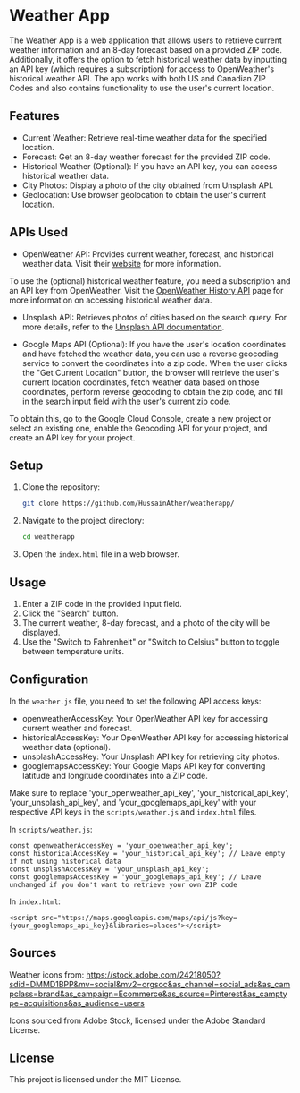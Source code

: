 # Weather App

The Weather App is a web application that allows users to retrieve current weather information and an 8-day forecast based on a provided ZIP code. Additionally, it offers the option to fetch historical weather data by inputting an API key (which requires a subscription) for access to OpenWeather's historical weather API. The app works with both US and Canadian ZIP Codes and also contains functionality to use the user's current location.  

## Features

- Current Weather: Retrieve real-time weather data for the specified location.
- Forecast: Get an 8-day weather forecast for the provided ZIP code.
- Historical Weather (Optional): If you have an API key, you can access historical weather data.
- City Photos: Display a photo of the city obtained from Unsplash API.
- Geolocation: Use browser geolocation to obtain the user's current location. 

## APIs Used

- OpenWeather API: Provides current weather, forecast, and historical weather data. Visit their [website](https://openweathermap.org/) for more information.

To use the (optional) historical weather feature, you need a subscription and an API key from OpenWeather. Visit the [OpenWeather History API](https://openweathermap.org/history) page for more information on accessing historical weather data.

- Unsplash API: Retrieves photos of cities based on the search query. For more details, refer to the [Unsplash API documentation](https://unsplash.com/documentation).

- Google Maps API (Optional): If you have the user's location coordinates and have fetched the weather data, you can use a reverse geocoding service to convert the coordinates into a zip code. When the user clicks the "Get Current Location" button, the browser will retrieve the user's current location coordinates, fetch weather data based on those coordinates, perform reverse geocoding to obtain the zip code, and fill in the search input field with the user's current zip code.

To obtain this, go to the Google Cloud Console, create a new project or select an existing one, enable the Geocoding API for your project, and create an API key for your project.

## Setup

1. Clone the repository:

   ```bash
   git clone https://github.com/HussainAther/weatherapp/
   ```

2. Navigate to the project directory:

    ```bash
    cd weatherapp
    ```

3. Open the `index.html` file in a web browser.

## Usage
1. Enter a ZIP code in the provided input field.
2. Click the "Search" button.
3. The current weather, 8-day forecast, and a photo of the city will be displayed.
4. Use the "Switch to Fahrenheit" or "Switch to Celsius" button to toggle between temperature units.

## Configuration
In the `weather.js` file, you need to set the following API access keys:

* openweatherAccessKey: Your OpenWeather API key for accessing current weather and forecast.
* historicalAccessKey: Your OpenWeather API key for accessing historical weather data (optional).
* unsplashAccessKey: Your Unsplash API key for retrieving city photos.
* googlemapsAccessKey: Your Google Maps API key for converting latitude and longitude coordinates into a ZIP code. 

Make sure to replace 'your_openweather_api_key', 'your_historical_api_key', 'your_unsplash_api_key', and 'your_googlemaps_api_key' with your respective API keys in the `scripts/weather.js` and `index.html` files.

In `scripts/weather.js`:
```
const openweatherAccessKey = 'your_openweather_api_key';
const historicalAccessKey = 'your_historical_api_key'; // Leave empty if not using historical data
const unsplashAccessKey = 'your_unsplash_api_key';
const googlemapsAccessKey = 'your_googlemaps_api_key'; // Leave unchanged if you don't want to retrieve your own ZIP code
```

In `index.html`: 
```
<script src="https://maps.googleapis.com/maps/api/js?key={your_googlemaps_api_key}&libraries=places"></script>
```

## Sources

Weather icons from: https://stock.adobe.com/24218050?sdid=DMMD1BPP&mv=social&mv2=orgsoc&as_channel=social_ads&as_campclass=brand&as_campaign=Ecommerce&as_source=Pinterest&as_camptype=acquisitions&as_audience=users

Icons sourced from Adobe Stock, licensed under the Adobe Standard License.

## License
This project is licensed under the MIT License.

